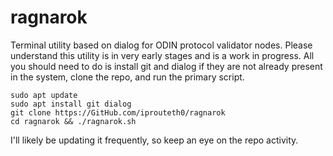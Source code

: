 # ragnarok

Terminal utility based on dialog for ODIN protocol validator nodes.
Please understand this utility is in very early stages and is a work in progress.
All you should need to do is install git and dialog if they are not already present in the system, clone the repo, and run the primary script.

```
sudo apt update
sudo apt install git dialog
git clone https://GitHub.com/iprouteth0/ragnarok
cd ragnarok && ./ragnarok.sh
```

I'll likely be updating it frequently, so keep an eye on the repo activity.

